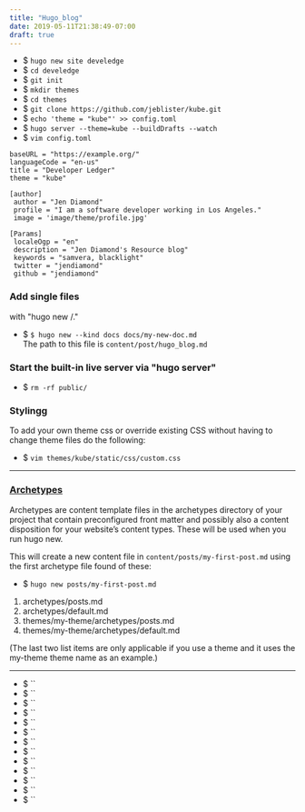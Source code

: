 ```yaml
---
title: "Hugo_blog"
date: 2019-05-11T21:38:49-07:00
draft: true
---
```


+ $ `hugo new site develedge`
+ $ `cd develedge`
+ $ `git init`
+ $ `mkdir themes`
+ $ `cd themes`
+ $ `git clone https://github.com/jeblister/kube.git`
+ $ `echo 'theme = "kube"' >> config.toml`
+ $ `hugo server --theme=kube --buildDrafts --watch`
+ $ `vim config.toml`
```
baseURL = "https://example.org/"
languageCode = "en-us"
title = "Developer Ledger"
theme = "kube"

[author]
 author = "Jen Diamond"
 profile = "I am a software developer working in Los Angeles."
 image = 'image/theme/profile.jpg'

[Params]
 localeOgp = "en"
 description = "Jen Diamond's Resource blog"
 keywords = "samvera, blacklight"
 twitter = "jendiamond"
 github = "jendiamond"
```

### Add single files  
with "hugo new <SECTIONNAME>/<FILENAME>.<FORMAT>"  
+ $ `$ hugo new --kind docs docs/my-new-doc.md`  
The path to this file is `content/post/hugo_blog.md`

### Start the built-in live server via "hugo server"

+ $ `rm -rf public/`

### Stylingg
To add your own theme css or override existing CSS without having to change theme files do the following:
+ $ `vim themes/kube/static/css/custom.css`

---

### [Archetypes](https://gohugo.io/content-management/archetypes/)
Archetypes are content template files in the archetypes directory of your project that contain preconfigured front matter and possibly also a content disposition for your website’s content types. These will be used when you run hugo new.

This will create a new content file in `content/posts/my-first-post.md` using the first archetype file found of these:
+ $ `hugo new posts/my-first-post.md`

1. archetypes/posts.md
1. archetypes/default.md
1. themes/my-theme/archetypes/posts.md
1. themes/my-theme/archetypes/default.md

(The last two list items are only applicable if you use a theme and it uses the my-theme theme name as an example.)

---
+ $ ``
+ $ ``
+ $ ``
+ $ ``
+ $ ``
+ $ ``
+ $ ``
+ $ ``
+ $ ``
+ $ ``
+ $ ``
+ $ ``
+ $ ``
